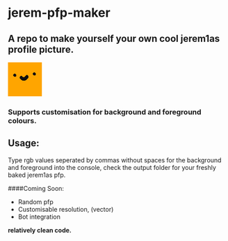 # jerem-pfp-maker
## A repo to make yourself your own cool jerem1as profile picture.

![](jerem.png)

### Supports customisation for background and foreground colours.


## Usage:
Type rgb values seperated by commas without spaces for the background and foreground into the console, check the output folder for your freshly baked jerem1as pfp.

####Coming Soon:
* Random pfp
* Customisable resolution, (vector)
* Bot integration






**relatively clean code.**

